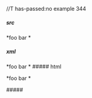 //T has-passed:no
example 344
##### src
*foo bar
*
##### xml
<?xml version="1.0" encoding="UTF-8"?>
<!DOCTYPE document SYSTEM "CommonMark.dtd">
<document xmlns="http://commonmark.org/xml/1.0">
  <paragraph>
    <text>*foo bar</text>
    <softbreak />
    <text>*</text>
  </paragraph>
</document>
##### html
<p>*foo bar
*</p>
#####
